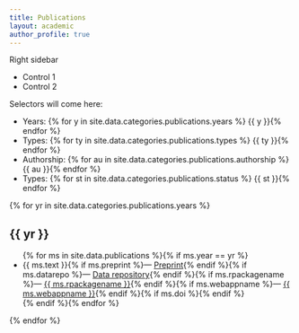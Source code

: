 ```yaml
---
title: Publications
layout: academic
author_profile: true
---
```


<aside class="sidebar__right ">
<p>Right sidebar</p>
<ul>
<li>Control 1</li>
<li>Control 2</li>
</ul>
</aside>

Selectors will come here:

- Years: {% for y in site.data.categories.publications.years %} {{ y }}{% endfor %}
- Types: {% for ty in site.data.categories.publications.types %} {{ ty }}{% endfor %}
- Authorship: {% for au in site.data.categories.publications.authorship %} {{ au }}{% endfor %}
- Types: {% for st in site.data.categories.publications.status %} {{ st }}{% endfor %}

{% for yr in site.data.categories.publications.years %}
<h2 id="year-{{ yr }}">{{ yr }}</h2>
<ul>
{% for ms in site.data.publications %}{% if ms.year == yr %}
  <li class="publ-type-{{ ms.type }} publ-auth-{{ ms.authorship }} publ-status-{{ ms.status }}">
    {{ ms.text }}{% if ms.preprint %}&mdash; <a href="{{ ms.preprint }}">Preprint</a>{% endif %}{% if ms.datarepo %}&mdash; <a href="{{ ms.datarepo }}">Data repository</a>{% endif %}{% if ms.rpackagename %}&mdash; <a href="{{ ms.rpackagelink }}">{{ ms.rpackagename }}</a>{% endif %}{% if ms.webappname %}&mdash; <a href="{{ ms.webapplink }}">{{ ms.webappname }}</a>{% endif %}{% if ms.doi %}<div data-badge-popover="bottom" style="display: inline-block;" data-badge-type="4" data-doi="{{ ms.doi }}" data-hide-no-mentions="true" class="altmetric-embed"></div>{% endif %}
    </li>
{% endif %}{% endfor %}
</ul>
{% endfor %}
<script type='text/javascript' src='https://d1bxh8uas1mnw7.cloudfront.net/assets/embed.js'></script>
